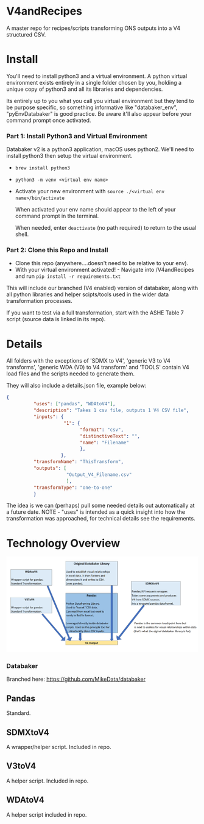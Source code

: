 # V4andRecipes

A master repo for recipes/scripts transforming ONS outputs into a V4 structured CSV.


# Install

You'll need to install python3 and a virtual environment. A python virtual environment exists entirely in a single folder chosen by you, holding a unique copy of python3 and all its libraries and dependencies. 

Its entirely up to you what you call you virtual environment but they tend to be purpose specific, so something informative like "databaker_env", "pyEnvDatabaker" is good practice. Be aware it'll also appear before your command prompt once activated. 


### Part 1: Install Python3 and Virtual Environment

Databaker v2 is a python3 application, macOS uses python2. We'll need to install python3 then setup the virtual environment.
* `brew install python3`
* `python3 -m venv <virtual env name>`
* Activate your new environment with `source ./<virtual env name>/bin/activate`

  When activated your env name should appear to the left of your command prompt in the terminal.
  
  When needed, enter `deactivate` (no path required) to return to the usual shell.
  
  
### Part 2: Clone this Repo and Install
* Clone this repo (anywhere....doesn't need to be relative to your env).
* With your virtual environment activated! - Navigate into /V4andRecipes and run ```pip install -r requirements.txt```

This will include our branched (V4 enabled) version of databaker, along with all python libraries and helper scipts/tools used in the wider data transformation processes.

If you want to test via a full transformation, start with the ASHE Table 7 script (source data is linked in its repo).


# Details

All folders with the exceptions of 'SDMX to V4', 'generic V3 to V4 transforms', 'generic WDA (V0) to V4 transform' and 'TOOLS' contain V4 load files and the scripts needed to generate them.

They will also include a details.json file, example below:

```json
{
          "uses": ["pandas", "WDAtoV4"],
          "description": "Takes 1 csv file, outputs 1 V4 CSV file",
          "inputs": {
                     "1": {
                           "format": "csv",
                           "distinctiveText": "",
                           "name": "Filename"
                           },
                    },
          "transformName": "ThisTransform",
          "outputs": [
                      "Output_V4_Filename.csv"
                      ],            
          "transformType": "one-to-one"
          }
```

The idea is we can (perhaps) pull some needed details out automatically at a future date. NOTE - "uses" is intended as a quick insight into how the transformation was approached, for technical details see the requirements.


# Technology Overview

![alt tag](/technology_overview_pic.png)

### Databaker

Branched here: https://github.com/MikeData/databaker

## Pandas

Standard.

## SDMXtoV4

A wrapper/helper script. Included in repo.

## V3toV4

A helper script. Included in repo.

## WDAtoV4

A helper script included in repo.

